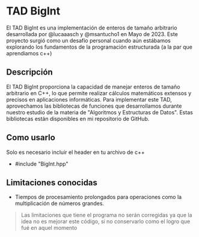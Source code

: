 # TAD BigInt

El TAD BigInt es una implementación de enteros de tamaño arbitrario desarrollada por @lucaaasch y @msantucho1 en Mayo de 2023. Este proyecto surgió como un desafío personal cuando aún estábamos explorando los fundamentos de la programación estructurada (a la par que aprendiamos c++)

## Descripción

El TAD BigInt proporciona la capacidad de manejar enteros de tamaño arbitrario en C++, lo que permite realizar cálculos matemáticos extensos y precisos en aplicaciones informáticas. Para implementar este TAD, aprovechamos las bibliotecas de funciones que desarrollamos durante nuestro estudio de la materia de "Algoritmos y Estructuras de Datos". Estas bibliotecas están disponibles en mi repositorio de GitHub.

## Como usarlo

Solo es necesario incluir el header en tu archivo de c++
- #include "BigInt.hpp"

## Limitaciones conocidas

- Tiempos de procesamiento prolongados para operaciones como la multiplicación de números grandes.

> Las limitaciones que tiene el programa no serán corregidas ya que la idea no es mejorar este código, si no conservarlo como el logro que fué en aquel momento



